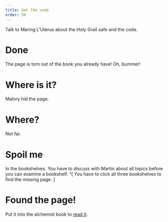 ```yaml
---
title: Get the code
order: 50
---
```


Talk to Maring L'Uterus about the Holy Grail safe and the code.

# Done
The page is torn out of the book you already have! Oh, bummer!

# Where is it?
Malory hid the page.

# Where?
Not far.

# Spoil me
In the bookshelves. You have to discuss with Martin about all topics before you can examine a bookshelf.
^[ You have to click all three bookshelves to find the missing page. ]

# Found the page!
Put it into the alchemist book to [read it](reading_code.md).

